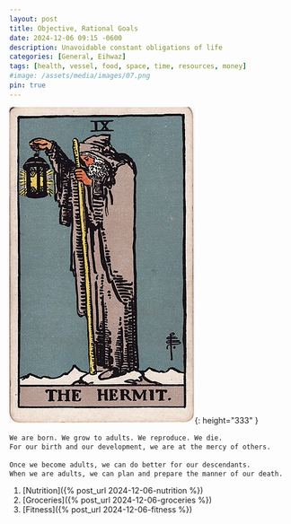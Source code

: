 ```yaml
---
layout: post
title: Objective, Rational Goals
date: 2024-12-06 09:15 -0600
description: Unavoidable constant obligations of life
categories: [General, Eihwaz]
tags: [health, vessel, food, space, time, resources, money]
#image: /assets/media/images/07.png
pin: true
---
```


![Desktop View](/assets/media/images/hermit.png){: height="333" }

```
We are born. We grow to adults. We reproduce. We die.
For our birth and our development, we are at the mercy of others.

Once we become adults, we can do better for our descendants.
When we are adults, we can plan and prepare the manner of our death.
```
1. [Nutrition]({% post_url 2024-12-06-nutrition %})
2. [Groceries]({% post_url 2024-12-06-groceries %})
3. [Fitness]({% post_url 2024-12-06-fitness %})